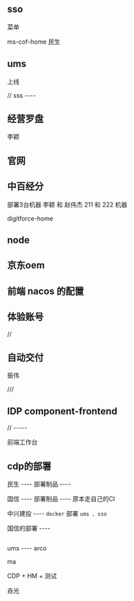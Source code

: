 
## sso

菜单

ms-cof-home 民生

## ums

上线 

// sss ----

## 经营罗盘

李颖

## 官网


## 中百经分


部署3台机器
李颖 和 赵伟杰
211 和 222 机器

digitforce-home

## node


## 京东oem



## 前端 nacos 的配置



## 体验账号

// 

## 自动交付

振伟

///

## IDP component-frontend

// -----

前端工作台


## cdp的部署

民生  ---- 部署制品 ----

国信  ---- 部署制品 ---- 原本走自己的CI

中兴建投 ---- `docker` 部署 `ums 、sso`

国信的部署 ----

``` 

```

ums ---- arco


ma 


CDP + HM + 测试

垚光














